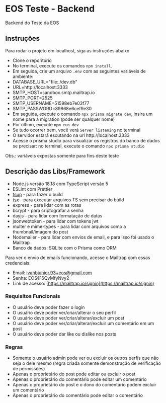 # EOS Teste - Backend

Backend do Teste da EOS

## Instruções

Para rodar o projeto em localhost, siga as instruções abaixo

- Clone o reporitório
- No terminal, execute os comandos ``npm install``. 
- Em seguida, crie um arquivo ``.env`` com as seguintes variáveis de ambiente:
- DATABASE_URL="file:./dev.db"
- URL=http://localhost:3333
- SMTP_HOST=sandbox.smtp.mailtrap.io
- SMTP_PORT=2525
- SMTP_USERNAME=51598eb7e03f77
- SMTP_PASSWORD=89868e6cef9e30
- Em seguida, execute o comando ``npx prisma migrate dev``, insira um nome para a migration (pode ser qualquer nome)
- Por último, execute ``npm run dev``
- Se tudo ocorrer bem, você verá ``Server listening`` no terminal
- O servidor estará escutando na url http://localhost:3333
- Acesse o prisma studio para visualizar os registros do banco de dados se precisar: no terminal, execute o comando ``npx prisma studio``

Obs.: variáveis expostas somente para fins deste teste

## Descrição das Libs/Framework
- Node.js versão 18.18 com TypeScript versão 5
- ESLint com Prettier
- [tsup](https://github.com/egoist/tsup) - para fazer o build
- [tsx](https://github.com/esbuild-kit/tsx) - para executar arquivos TS sem precisar do build
- express - para lidar com as rotas
- bcrypt - para criptografar a senha
- dayjs - para lidar com formatação de datas
- jsonwebtoken - para lidar com tokens jwt
- multer e mime-types - para lidar com arquivos como a thumbnail/imagem do post
- Nodemailer - para lidar com envios de email, e para isso foi usado o Mailtrap
- Banco de dados: SQLite com o Prisma como ORM

Para ver o envio de emails funcionando, acesse o Mailtrap com essas credenciais:

- Email: ivanbjunior.93+eos@gmail.com
- Senha: EOS@6QvMfyNvy2
- Link de acesso: [https://mailtrap.io/signin](https://mailtrap.io/signin)

### Requisitos Funcionais
- O usuário deve poder fazer o login
- O usuário deve poder ver/criar/alterar o seu perfil
- O usuário deve poder ver/criar/alterar/excluir um post
- O usuário deve poder ver/criar/alterar/excluir um comentário em um post
- O usuário deve poder dar like ou dislike nos posts

### Regras
- Somente o usuário admin pode ver ou excluir os outros perfis que não seja o dele mesmo (regra criada somente demonstração de verificação de permissões)
- Apenas o proprietário do post pode editar ou excluir o post
- Apenas o proprietário do comentário pode editar um comentário
- Apenas o proprietário do post e o dono do comentário podem excluir um comentário
- Apenas o proprietário do comentário pode editar o comentário
